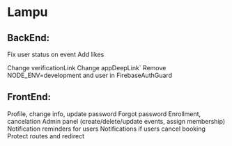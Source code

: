 # Lampu

## BackEnd:
Fix user status on event
Add likes

Change verificationLink
Change appDeepLink`
Remove NODE_ENV=development and user in FirebaseAuthGuard 

## FrontEnd:

Profile, change info, update password
Forgot password
Enrollment, cancelation
Admin panel (create/delete/update events, assign membership)
Notification reminders for users
Notifications if users cancel booking
Protect routes and redirect